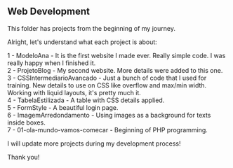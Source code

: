## Web Development
This folder has projects from the beginning of my journey.

Alright, let's understand what each project is about:

  1 - ModeloAna - It is the first website I made ever. Really simple code. I was really happy when I finished it. <br/>
  2 - ProjetoBlog - My second website. More details were added to this one. <br/>
  3 - CSSIntermediarioAvancado - Just a bunch of code that I used for training. New details to use on CSS like overflow and max/min width. Working with liquid layouts, it's pretty much it. <br/>
  4 - TabelaEstilizada - A table with CSS details applied. <br/>
  5 - FormStyle - A beautiful login page. <br/>
  6 - ImagemArredondamento - Using images as a background for texts inside boxes. <br/>
  7 - 01-ola-mundo-vamos-comecar - Beginning of PHP programming.

I will update more projects during my development process!

Thank you!
